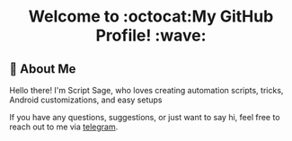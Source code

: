 

<h1 align="center">Welcome to :octocat:My GitHub Profile! :wave:</h1>

## :raising_hand: About Me

Hello there! I'm Script Sage, who loves creating automation scripts, tricks, Android customizations, and easy setups

If you have any questions, suggestions, or just want to say hi, feel free to reach out to me via [telegram](https://t.me/Mr_G0OD).


